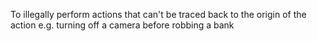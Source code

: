 To illegally perform actions that can't be traced back to the origin of the action e.g. turning off a camera before robbing a bank
